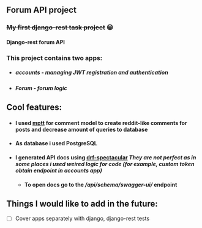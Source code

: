 ## **Forum API project**
### ~~My first django-rest task project~~  😁 
#### Django-rest forum API
### This project contains two apps:
* ##### *accounts* - managing JWT registration and authentication
* ##### *Forum* - forum logic
## Cool features:
* #### I used [mptt](https://github.com/django-mptt/django-mptt) for comment model to create reddit-like comments for posts and decrease amount of queries to database
* #### As database i used PostgreSQL
* #### I generated API docs using [drf-spectacular](https://github.com/tfranzel/drf-spectacular) ***They are not perfect as in some places i used weired logic for code (for example, custom token obtain endpoint in accounts app)***
    * #### To open docs go to the _/api/schema/swagger-ui/_ endpoint
    
## Things I would like to add in the future:
- [ ] Cover apps separately  with django, django-rest tests
    
